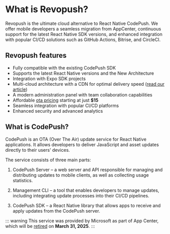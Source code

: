 # What is Revopush?

Revopush is the ultimate cloud alternative to React Native CodePush. 
We offer mobile developers a seamless migration from AppCenter, continuous support for the latest React Native SDK versions, and enhanced integration with popular CI/CD solutions such as GitHub Actions, Bitrise, and CircleCI.

## Revopush features

- Fully compatible with the existing CodePush SDK
- Supports the latest React Native versions and the New Architecture
- Integration with Expo SDK projects
- Multi-cloud architecture with a CDN for optimal delivery speed ([read our article](https://revopush.org/revopush-speeds-up-react-native-ota))
- A modern administration panel with team collaboration capabilities
- Affordable [ota pricing](https://revopush.org/pricing) starting at just **$15**
- Seamless integration with popular CI/CD platforms
- Enhanced security and advanced analytics

## What is CodePush?

CodePush is an OTA (Over The Air) update service for React Native applications. 
It allows developers to deliver JavaScript and asset updates directly to their users' devices.

The service consists of three main parts:

1. CodePush Server – a web server and API responsible for managing and distributing updates to mobile clients, as well as collecting usage statistics.

2. Management CLI – a tool that enables developers to manage updates, including integrating update processes into their CI/CD pipelines.

3. CodePush SDK – a React Native library that allows apps to receive and apply updates from the CodePush server.

::: warning
This service was provided by Microsoft as part of App Center, which will be [retired](https://learn.microsoft.com/en-us/appcenter/retirement) on **March 31, 2025**.
:::
